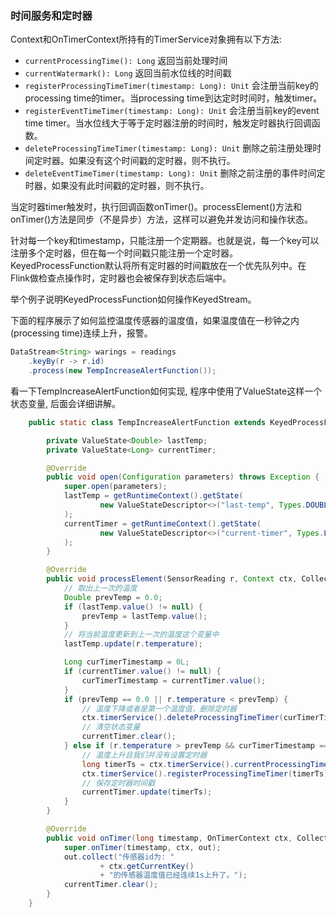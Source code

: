 ### 时间服务和定时器

Context和OnTimerContext所持有的TimerService对象拥有以下方法:

* `currentProcessingTime(): Long` 返回当前处理时间
* `currentWatermark(): Long` 返回当前水位线的时间戳
* `registerProcessingTimeTimer(timestamp: Long): Unit` 会注册当前key的processing time的timer。当processing time到达定时时间时，触发timer。
* `registerEventTimeTimer(timestamp: Long): Unit` 会注册当前key的event time timer。当水位线大于等于定时器注册的时间时，触发定时器执行回调函数。
* `deleteProcessingTimeTimer(timestamp: Long): Unit` 删除之前注册处理时间定时器。如果没有这个时间戳的定时器，则不执行。
* `deleteEventTimeTimer(timestamp: Long): Unit` 删除之前注册的事件时间定时器，如果没有此时间戳的定时器，则不执行。

当定时器timer触发时，执行回调函数onTimer()。processElement()方法和onTimer()方法是同步（不是异步）方法，这样可以避免并发访问和操作状态。

针对每一个key和timestamp，只能注册一个定期器。也就是说，每一个key可以注册多个定时器，但在每一个时间戳只能注册一个定时器。KeyedProcessFunction默认将所有定时器的时间戳放在一个优先队列中。在Flink做检查点操作时，定时器也会被保存到状态后端中。

举个例子说明KeyedProcessFunction如何操作KeyedStream。

下面的程序展示了如何监控温度传感器的温度值，如果温度值在一秒钟之内(processing time)连续上升，报警。

```java
DataStream<String> warings = readings
    .keyBy(r -> r.id)
    .process(new TempIncreaseAlertFunction());
```

看一下TempIncreaseAlertFunction如何实现, 程序中使用了ValueState这样一个状态变量, 后面会详细讲解。

```java
	public static class TempIncreaseAlertFunction extends KeyedProcessFunction<String, SensorReading, String> {

		private ValueState<Double> lastTemp;
		private ValueState<Long> currentTimer;

		@Override
		public void open(Configuration parameters) throws Exception {
			super.open(parameters);
			lastTemp = getRuntimeContext().getState(
					new ValueStateDescriptor<>("last-temp", Types.DOUBLE)
			);
			currentTimer = getRuntimeContext().getState(
					new ValueStateDescriptor<>("current-timer", Types.LONG)
			);
		}

		@Override
		public void processElement(SensorReading r, Context ctx, Collector<String> out) throws Exception {
			// 取出上一次的温度
			Double prevTemp = 0.0;
			if (lastTemp.value() != null) {
				prevTemp = lastTemp.value();
			}
			// 将当前温度更新到上一次的温度这个变量中
			lastTemp.update(r.temperature);

			Long curTimerTimestamp = 0L;
			if (currentTimer.value() != null) {
				curTimerTimestamp = currentTimer.value();
			}
			if (prevTemp == 0.0 || r.temperature < prevTemp) {
				// 温度下降或者是第一个温度值，删除定时器
				ctx.timerService().deleteProcessingTimeTimer(curTimerTimestamp);
				// 清空状态变量
				currentTimer.clear();
			} else if (r.temperature > prevTemp && curTimerTimestamp == 0) {
				// 温度上升且我们并没有设置定时器
				long timerTs = ctx.timerService().currentProcessingTime() + 1000L;
				ctx.timerService().registerProcessingTimeTimer(timerTs);
				// 保存定时器时间戳
				currentTimer.update(timerTs);
			}
		}

		@Override
		public void onTimer(long timestamp, OnTimerContext ctx, Collector<String> out) throws Exception {
			super.onTimer(timestamp, ctx, out);
			out.collect("传感器id为: "
					+ ctx.getCurrentKey()
					+ "的传感器温度值已经连续1s上升了。");
			currentTimer.clear();
		}
	}
```

